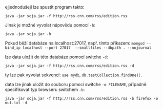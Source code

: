 ejjednodušeji lze spustit program takto:

`java -jar scja.jar -f http://rss.cnn.com/rss/edition.rss`

Jinak je možné vyvolat nápovědu pomocí `-h`:

`java -jar scja.jar -h`

Pokud běží databáze na localhost:27017, např. tímto příkazem:
`mongod --bind_ip localhost --port 27017  --smallfiles --dbpath . --nojournal`

lze data uložit do této databáze pomocí switche `-d`:

`java -jar scja.jar -f http://rss.cnn.com/rss/edition.rss -d`

ty lze pak vyvolat sekvencí: `use mydb`, `db.testCollection.findOne()`.

data lze jinak uložit do souboru pomocí switche `-o FILENAME`, případně specifikovat typ browseru switchem `-b`:

`java -jar scja.jar -f http://rss.cnn.com/rss/edition.rss -b firefox -o out.txt -d`


